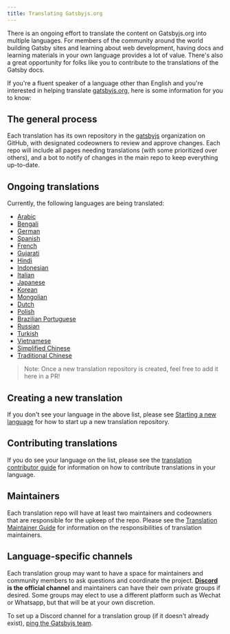 ```yaml
---
title: Translating Gatsbyjs.org
---
```


There is an ongoing effort to translate the content on Gatsbyjs.org into multiple languages. For members of the community around the world building Gatsby sites and learning about web development, having docs and learning materials in your own language provides a lot of value. There's also a great opportunity for folks like you to contribute to the translations of the Gatsby docs.

If you're a fluent speaker of a language other than English and you're interested in helping translate [gatsbyjs.org](https://gatsbyjs.org), here is some information for you to know:

## The general process

Each translation has its own repository in the [gatsbyjs](https://github.com/gatsbyjs/) organization on GitHub, with designated codeowners to review and approve changes. Each repo will include all pages needing translations (with some prioritized over others), and a bot to notify of changes in the main repo to keep everything up-to-date.

## Ongoing translations

Currently, the following languages are being translated:

- [Arabic](https://github.com/gatsbyjs/gatsby-ar)
- [Bengali](https://github.com/gatsbyjs/gatsby-bn)
- [German](https://github.com/gatsbyjs/gatsby-de)
- [Spanish](https://github.com/gatsbyjs/gatsby-es)
- [French](https://github.com/gatsbyjs/gatsby-fr)
- [Gujarati](https://github.com/gatsbyjs/gatsby-gu)
- [Hindi](https://github.com/gatsbyjs/gatsby-hi)
- [Indonesian](https://github.com/gatsbyjs/gatsby-id)
- [Italian](https://github.com/gatsbyjs/gatsby-it)
- [Japanese](https://github.com/gatsbyjs/gatsby-ja)
- [Korean](https://github.com/gatsbyjs/gatsby-ko)
- [Mongolian](https://github.com/gatsbyjs/gatsby-mn)
- [Dutch](https://github.com/gatsbyjs/gatsby-nl)
- [Polish](https://github.com/gatsbyjs/gatsby-pl)
- [Brazilian Portuguese](https://github.com/gatsbyjs/gatsby-pt-BR)
- [Russian](https://github.com/gatsbyjs/gatsby-ru)
- [Turkish](https://github.com/gatsbyjs/gatsby-tr)
- [Vietnamese](https://github.com/gatsbyjs/gatsby-vi)
- [Simplified Chinese](https://github.com/gatsbyjs/gatsby-zh-Hans)
- [Traditional Chinese](https://github.com/gatsbyjs/gatsby-zh-Hant)

> Note: Once a new translation repository is created, feel free to add it here in a PR!

## Creating a new translation

If you don't see your language in the above list, please see [Starting a new language](/contributing/translation/new-translations/) for how to start up a new translation repository.

## Contributing translations

If you do see your language on the list, please see the [translation contributor guide](/contributing/translation/translators/) for information on how to contribute translations in your language.

## Maintainers

Each translation repo will have at least two maintainers and codeowners that are responsible for the upkeep of the repo. Please see the [Translation Maintainer Guide](/contributing/translation/maintainers/) for information on the responsibilities of translation maintainers.

## Language-specific channels

Each translation group may want to have a space for maintainers and community members to ask questions and coordinate the project. **[Discord](https://gatsby.dev/discord) is the official channel** and maintainers can have their own private groups if desired. Some groups may elect to use a different platform such as Wechat or Whatsapp, but that will be at your own discretion.

To set up a Discord channel for a translation group (if it doesn't already exist), [ping the Gatsbyjs team](/contributing/how-to-contribute/#not-sure-how-to-start-contributing).
